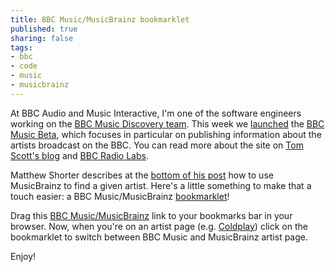 ```yaml
---
title: BBC Music/MusicBrainz bookmarklet
published: true
sharing: false
tags:
- bbc
- code
- music
- musicbrainz
---
```


At BBC Audio and Music Interactive, I'm one of the software engineers working on the [BBC Music Discovery team](http://www.bbc.co.uk/music/developers/are). This week we [launched](http://www.bbc.co.uk/blogs/bbcinternet/2008/07/bbc_music_artist_pages_beta.html) the [BBC Music Beta](http://www.bbc.co.uk/music/beta/), which focuses in particular on publishing information about the artists broadcast on the BBC. You can read more about the site on [Tom Scott's blog](http://derivadow.com/2008/07/28/the-all-new-bbc-music-site-where-programmes-meet-music-and-the-semantic-web/) and [BBC Radio Labs](http://www.bbc.co.uk/blogs/radiolabs/2008/07/music_beta_and_linked_data.shtml).

Matthew Shorter describes at the [bottom of his post](http://www.bbc.co.uk/blogs/bbcinternet/matthew_shorter/) how to use MusicBrainz to find a given artist. Here's a little something to make that a touch easier: a BBC Music/MusicBrainz [bookmarklet](http://en.wikipedia.org/wiki/Bookmarklet)!

Drag this [BBC Music/MusicBrainz]() link to your bookmarks bar in your browser. Now, when you're on an artist page (e.g. [Coldplay](http://www.bbc.co.uk/music/artists/cc197bad-dc9c-440d-a5b5-d52ba2e14234)) click on the bookmarklet to switch between BBC Music and MusicBrainz artist page.

Enjoy!
